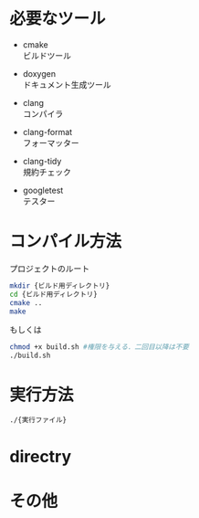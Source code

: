# 必要なツール
* cmake  
  ビルドツール

* doxygen  
ドキュメント生成ツール

* clang  
コンパイラ

* clang-format  
フォーマッター

* clang-tidy  
規約チェック

* googletest  
テスター


# コンパイル方法
プロジェクトのルート

~~~sh
mkdir {ビルド用ディレクトリ}
cd {ビルド用ディレクトリ}
cmake ..
make
~~~
もしくは
~~~sh
chmod +x build.sh #権限を与える．二回目以降は不要
./build.sh
~~~
# 実行方法
~~~sh
./{実行ファイル}
~~~

# directry


# その他
